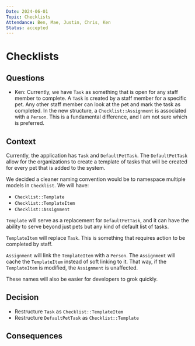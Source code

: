 ```yaml
---
Date: 2024-06-01
Topic: Checklists
Attendance: Ben, Mae, Justin, Chris, Ken
Status: accepted
---
```


# Checklists

## Questions

- Ken: Currently, we have `Task` as something that is open for any staff member to complete. A `Task` is created by a staff member for a specific pet. Any other staff member can look at the pet and mark the task as completed. In the new structure, a `Checklist::Assignment` is associated with a `Person`. This is a fundamental difference, and I am not sure which is preferred.

## Context

Currently, the application has `Task` and `DefaultPetTask`. The `DefaultPetTask` allow for the organizations to create a template of tasks that will be created for every pet that is added to the system.

We decided a cleaner naming convention would be to namespace multiple models in `Checklist`. We will have:

- `Checklist::Template`
- `Checklist::TemplateItem`
- `Checklist::Assignment`

`Template` will serve as a replacement for `DefaultPetTask`, and it can have the ability to serve beyond just pets but any kind of default list of tasks.

`TemplateItem` will replace `Task`. This is something that requires action to be completed by staff.

`Assignment` will link the `TemplateItem` with a `Person`. The `Assignment` will cache the `TemplateItem` instead of soft linking to it. That way, if the `TemplateItem` is modified, the `Assignment` is unaffected.

These names will also be easier for developers to grok quickly.

## Decision

- Restructure `Task` as `Checklist::TemplateItem`
- Restructure `DefaultPetTask` as `Checklist::Template`

## Consequences
